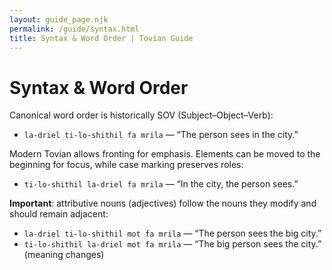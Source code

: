```yaml
---
layout: guide_page.njk
permalink: /guide/syntax.html
title: Syntax & Word Order | Tovian Guide
---
```

# Syntax & Word Order

Canonical word order is historically SOV (Subject–Object–Verb):

- <code>la-driel ti-lo-shithil fa mrila</code> — “The person sees in the city.”

Modern Tovian allows fronting for emphasis. Elements can be moved to the beginning for focus, while case marking preserves roles:

- <code>ti-lo-shithil la-driel fa mrila</code> — “In the city, the person sees.”

**Important**: attributive nouns (adjectives) follow the nouns they modify and should remain adjacent:

- <code>la-driel ti-lo-shithil mot fa mrila</code> — “The person sees the big city.”
- <code>ti-lo-shithil la-driel mot fa mrila</code> — “The big person sees the city.” (meaning changes)

